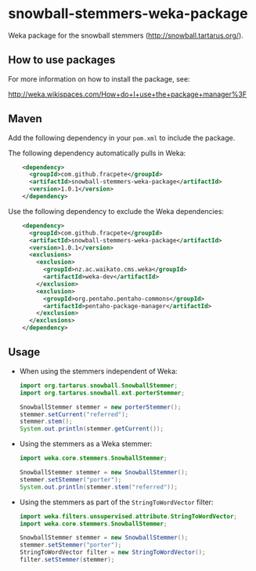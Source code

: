 snowball-stemmers-weka-package
==============================

Weka package for the snowball stemmers (http://snowball.tartarus.org/).


How to use packages
-------------------

For more information on how to install the package, see:

http://weka.wikispaces.com/How+do+I+use+the+package+manager%3F


Maven
-----

Add the following dependency in your `pom.xml` to include the package.

The following dependency automatically pulls in Weka:

```xml
    <dependency>
      <groupId>com.github.fracpete</groupId>
      <artifactId>snowball-stemmers-weka-package</artifactId>
      <version>1.0.1</version>
    </dependency>
```

Use the following dependency to exclude the Weka dependencies:

```xml
    <dependency>
      <groupId>com.github.fracpete</groupId>
      <artifactId>snowball-stemmers-weka-package</artifactId>
      <version>1.0.1</version>
      <exclusions>
        <exclusion>
          <groupId>nz.ac.waikato.cms.weka</groupId>
          <artifactId>weka-dev</artifactId>
        </exclusion>
        <exclusion>
          <groupId>org.pentaho.pentaho-commons</groupId>
          <artifactId>pentaho-package-manager</artifactId>
        </exclusion>
      </exclusions>
    </dependency>
```

Usage
-----

* When using the stemmers independent of Weka:

  ```java
  import org.tartarus.snowball.SnowballStemmer;
  import org.tartarus.snowball.ext.porterStemmer;

  SnowballStemmer stemmer = new porterStemmer();
  stemmer.setCurrent("referred");
  stemmer.stem();
  System.out.println(stemmer.getCurrent());
  ```

* Using the stemmers as a Weka stemmer:

  ```java
  import weka.core.stemmers.SnowballStemmer;

  SnowballStemmer stemmer = new SnowballStemmer();
  stemmer.setStemmer("porter");
  System.out.println(stemmer.stem("referred"));
  ```

* Using the stemmers as part of the `StringToWordVector` filter:

  ```java
  import weka.filters.unsupervised.attribute.StringToWordVector;
  import weka.core.stemmers.SnowballStemmer;

  SnowballStemmer stemmer = new SnowballStemmer();
  stemmer.setStemmer("porter");
  StringToWordVector filter = new StringToWordVector();
  filter.setStemmer(stemmer);
  ```

